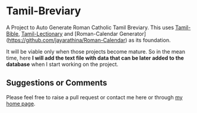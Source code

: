 # Tamil-Breviary
A Project to Auto Generate Roman Catholic Tamil Breviary. This uses [Tamil-Bible](https://github.com/jayarathina/Tamil-Bible-Database), [Tamil-Lectionary](https://github.com/jayarathina/Tamil-Catholic-Lectionary) and [Roman-Calendar Generator] (https://github.com/jayarathina/Roman-Calendar) as its foundation.

It will be viable only when those projects become mature. So in the mean time, here **I will add the text file with data that can be later added to the database** when I start working on the project.

## Suggestions or Comments
Please feel free to raise a pull request or contact me here or through [my home page](http://bible.madharasan.com/).
